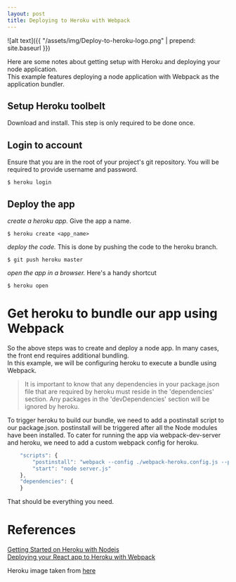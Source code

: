 ```yaml
---
layout: post
title: Deploying to Heroku with Webpack
---
```

![alt text]({{ "/assets/img/Deploy-to-heroku-logo.png" | prepend: site.baseurl }})  

Here are some notes about getting setup with Heroku and deploying your node application.  
This example features deploying a node application with Webpack as the application bundler.    

## Setup Heroku toolbelt 
Download and install. This step is only required to be done once.

## Login to account
Ensure that you are in the root of your project's git repository. You will be required to provide username and password.  

``` shell
$ heroku login
```

## Deploy the app
_create a heroku app._ Give the app a name.  

``` shell
$ heroku create <app_name>  
```

_deploy the code._ This is done by pushing the code to the heroku branch.  

``` shell
$ git push heroku master
```

_open the app in a browser._ Here's a handy shortcut  

``` shell
$ heroku open
```

# Get heroku to bundle our app using Webpack
So the above steps was to create and deploy a node app. In many cases, the front end requires additional bundling.  
In this example, we will be configuring heroku to execute a bundle using Webpack.  

>It is important to know that any dependencies in your package.json file that are required by heroku must reside in the 'dependencies' section. Any packages in the 'devDependencies' section will be ignored by heroku.  

To trigger heroku to build our bundle, we need to add a postinstall script to our package.json. postinstall will be triggered after all the Node modules have been installed. To cater for running the app via webpack-dev-server and heroku, we need to add a custom webpack config for heroku.   

``` javascript
    "scripts": {
        "postinstall": "webpack --config ./webpack-heroku.config.js --progress --colors",
        "start": "node server.js"
    },
    "dependencies": {
    }
```

That should be everything you need.


# References
[Getting Started on Heroku with Nodejs](https://devcenter.heroku.com/articles/getting-started-with-nodejs#introduction)  
[Deploying your React app to Heroku with Webpack](http://ditrospecta.com/javascript/react/es6/webpack/heroku/2015/08/08/deploying-react-webpack-heroku.html)

Heroku image taken from [here](http://sylpheo.com/why-you-need-a-heroku-app/)